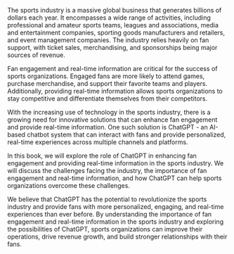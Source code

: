 
The sports industry is a massive global business that generates billions of dollars each year. It encompasses a wide range of activities, including professional and amateur sports teams, leagues and associations, media and entertainment companies, sporting goods manufacturers and retailers, and event management companies. The industry relies heavily on fan support, with ticket sales, merchandising, and sponsorships being major sources of revenue.

Fan engagement and real-time information are critical for the success of sports organizations. Engaged fans are more likely to attend games, purchase merchandise, and support their favorite teams and players. Additionally, providing real-time information allows sports organizations to stay competitive and differentiate themselves from their competitors.

With the increasing use of technology in the sports industry, there is a growing need for innovative solutions that can enhance fan engagement and provide real-time information. One such solution is ChatGPT - an AI-based chatbot system that can interact with fans and provide personalized, real-time experiences across multiple channels and platforms.

In this book, we will explore the role of ChatGPT in enhancing fan engagement and providing real-time information in the sports industry. We will discuss the challenges facing the industry, the importance of fan engagement and real-time information, and how ChatGPT can help sports organizations overcome these challenges.

We believe that ChatGPT has the potential to revolutionize the sports industry and provide fans with more personalized, engaging, and real-time experiences than ever before. By understanding the importance of fan engagement and real-time information in the sports industry and exploring the possibilities of ChatGPT, sports organizations can improve their operations, drive revenue growth, and build stronger relationships with their fans.
